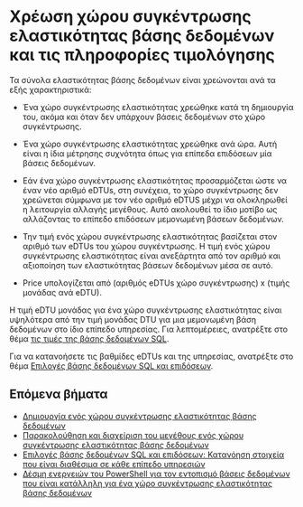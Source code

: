 <properties
    pageTitle="Βάση δεδομένων SQL ελαστικότητας χώρου συγκέντρωσης τιμής και απόδοσης"
    description="Πληροφορίες για τις τιμές ειδικά για χώρους συγκέντρωσης ελαστικότητας βάσης δεδομένων."
    services="sql-database"
    documentationCenter=""
    authors="srinia"
    manager="jhubbard"
    editor=""/>

<tags
    ms.service="sql-database"
    ms.devlang="NA"
    ms.date="05/27/2016"
    ms.author="srinia"
    ms.workload="data-management"
    ms.topic="article"
    ms.tgt_pltfrm="NA"/>


# <a name="elastic-database-pool-billing-and-pricing-information"></a>Χρέωση χώρου συγκέντρωσης ελαστικότητας βάσης δεδομένων και τις πληροφορίες τιμολόγησης

Τα σύνολα ελαστικότητας βάσης δεδομένων είναι χρεώνονται ανά τα εξής χαρακτηριστικά:

- Ένα χώρο συγκέντρωσης ελαστικότητας χρεώθηκε κατά τη δημιουργία του, ακόμα και όταν δεν υπάρχουν βάσεις δεδομένων στο χώρο συγκέντρωσης.
- Ένα χώρο συγκέντρωσης ελαστικότητας χρεώθηκε ανά ώρα. Αυτή είναι η ίδια μέτρησης συχνότητα όπως για επίπεδα επιδόσεων μία βάσεις δεδομένων.
- Εάν ένα χώρο συγκέντρωσης ελαστικότητας προσαρμόζεται ώστε να έναν νέο αριθμό eDTUs, στη συνέχεια, το χώρο συγκέντρωσης δεν χρεώνεται σύμφωνα με τον νέο αριθμό eDTUS μέχρι να ολοκληρωθεί η λειτουργία αλλαγής μεγέθους. Αυτό ακολουθεί το ίδιο μοτίβο ως αλλάζοντας το επίπεδο επιδόσεων μεμονωμένη βάσεων δεδομένων.


- Την τιμή ενός χώρου συγκέντρωσης ελαστικότητας βασίζεται στον αριθμό των eDTUs του χώρου συγκέντρωσης. Η τιμή ενός χώρου συγκέντρωσης ελαστικότητας είναι ανεξάρτητα από τον αριθμό και αξιοποίηση των ελαστικότητας βάσεων δεδομένων μέσα σε αυτό.
- Price υπολογίζεται από (αριθμός eDTUs χώρο συγκέντρωσης) x (τιμής μονάδας ανά eDTU).

Η τιμή eDTU μονάδας για ένα χώρο συγκέντρωσης ελαστικότητας είναι υψηλότερα από την τιμή μονάδας DTU για μια μεμονωμένη βάση δεδομένων στο ίδιο επίπεδο υπηρεσίας. Για λεπτομέρειες, ανατρέξτε στο θέμα [τις τιμές της βάσης δεδομένων SQL](https://azure.microsoft.com/pricing/details/sql-database/). 


Για να κατανοήσετε τις βαθμίδες eDTUs και της υπηρεσίας, ανατρέξτε στο θέμα [Επιλογές βάσης δεδομένων SQL και επιδόσεων](sql-database-service-tiers.md).

## <a name="next-steps"></a>Επόμενα βήματα

- [Δημιουργία ενός χώρου συγκέντρωσης ελαστικότητας βάσης δεδομένων](sql-database-elastic-pool-create-portal.md)
- [Παρακολούθηση και διαχείριση του μεγέθους ενός χώρου συγκέντρωσης ελαστικότητας βάσης δεδομένων](sql-database-elastic-pool-manage-portal.md)
- [Επιλογές βάσης δεδομένων SQL και επιδόσεων: Κατανόηση στοιχεία που είναι διαθέσιμα σε κάθε επίπεδο υπηρεσιών](sql-database-service-tiers.md)
- [Δέσμη ενεργειών του PowerShell για τον εντοπισμό βάσεις δεδομένων που είναι κατάλληλη για ένα χώρο συγκέντρωσης ελαστικότητας βάσης δεδομένων](sql-database-elastic-pool-database-assessment-powershell.md)

